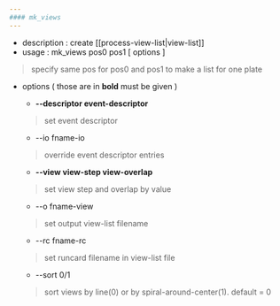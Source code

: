 ```yaml
---
#### mk_views
---
```


+ description : create [[process-view-list|view-list]]  
+ usage : mk_views pos0 pos1 [ options ]  
> specify same pos for pos0 and pos1 to make a list for one plate  

+ options ( those are in **bold** must be given )
  - **--descriptor event-descriptor**
  > set event descriptor  

  - --io fname-io
  > override event descriptor entries  

  - **--view view-step view-overlap**
  > set view step and overlap by value  

  - --o fname-view
  > set output view-list filename  

  - --rc fname-rc
  > set runcard filename in view-list file  

  - --sort 0/1
  > sort views by line(0) or by spiral-around-center(1). default = 0  
